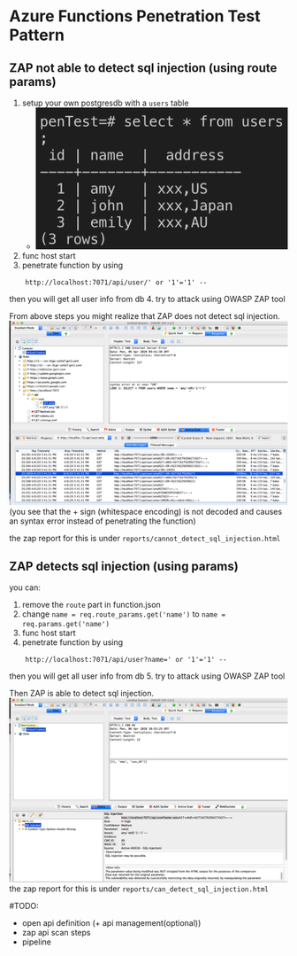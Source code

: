 # Azure Functions Penetration Test Pattern

## ZAP not able to detect sql injection (using route params)
1. setup your own postgresdb with a ```users``` table
    - ![usersTable](./images/usersTable.png)
2. func host start
3. penetrate function by using
```
    http://localhost:7071/api/user/' or '1'='1' -- 
```
then you will get all user info from db
4. try to attack using OWASP ZAP tool

From above steps you might realize that ZAP does not detect sql injection.
![](./images/cannot_detect_sql_injection.png)
(you see that the + sign (whitespace encoding) is not decoded and causes an syntax error instead of penetrating the function)

the zap report for this is under ```reports/cannot_detect_sql_injection.html```
## ZAP detects sql injection (using params)
you can:
1. remove the ```route``` part in function.json
2. change ```name = req.route_params.get('name')``` to ```name = req.params.get('name')```
3. func host start
4. penetrate function by using 
```
    http://localhost:7071/api/user?name=' or '1'='1' -- 
```
then you will get all user info from db
5. try to attack using OWASP ZAP tool

Then ZAP is able to detect sql injection.
![](./images/can_detect_sql_injection.png)
the zap report for this is under ```reports/can_detect_sql_injection.html```



#TODO:
- open api definition (+ api management(optional))
- zap api scan steps
- pipeline